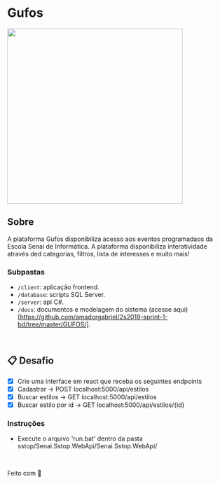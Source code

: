 # Gufos

<p>
    <img src="https://github.com/amadorgabriel/2s2019-fullstack-exercises/blob/master/Gufos/client/public/gufos.png" height="400px">
</p>

## Sobre

A plataforma Gufos disponibiliza acesso aos eventos programadaos da Escola Senai de Informática. A plataforma disponibiliza interatividade através ded categorias, filtros, lista de interesses e muito mais!

### Subpastas

- `/client`: aplicação frontend.
- `/database`: scripts SQL Server.
- `/server`: api C#.
- `/docs`: documentos e modelagem do sistema (acesse aqui)[https://github.com/amadorgabriel/2s2019-sprint-1-bd/tree/master/GUFOS/].

&nbsp;

## 📋 Desafio

- [X] Crie uma interface em react que receba os seguintes endpoints
- [X] Cadastrar -> POST localhost:5000/api/estilos
- [X] Buscar estilos -> GET localhost:5000/api/estilos
- [X] Buscar estilo por id -> GET localhost:5000/api/estilos/{id}

### Instruções

- Execute o arquivo 'run.bat' dentro da pasta sstop/Senai.Sstop.WebApi/Senai.Sstop.WebApi/

&nbsp;

Feito com 💜 
